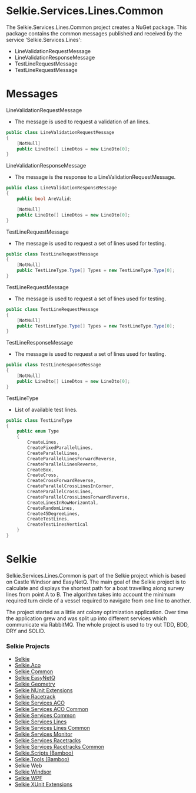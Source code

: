 # Selkie.Services.Lines.Common

The Selkie.Services.Lines.Common project creates a NuGet package. This package contains the common messages published and received by the service 'Selkie.Services.Lines':

* LineValidationRequestMessage
* LineValidationResponseMessage
* TestLineRequestMessage
* TestLineRequestMessage


# Messages

LineValidationRequestMessage
* The message is used to request a validation of an lines.
```CS
public class LineValidationRequestMessage
{
    [NotNull]
    public LineDto[] LineDtos = new LineDto[0];
}
```

LineValidationResponseMessage
* The message is the response to a LineValidationRequestMessage.
```CS
public class LineValidationResponseMessage
{
    public bool AreValid;

    [NotNull]
    public LineDto[] LineDtos = new LineDto[0];
}
```

TestLineRequestMessage
* The message is used to request a set of lines used for testing.
```CS
public class TestLineRequestMessage
{
    [NotNull]
    public TestLineType.Type[] Types = new TestLineType.Type[0];
}
```

TestLineRequestMessage
* The message is used to request a set of lines used for testing.
```CS
public class TestLineRequestMessage
{
    [NotNull]
    public TestLineType.Type[] Types = new TestLineType.Type[0];
}
```

TestLineResponseMessage
* The message is used to request a set of lines used for testing.
```CS
public class TestLineResponseMessage
{
    [NotNull]
    public LineDto[] LineDtos = new LineDto[0];
}
```

TestLineType
* List of available test lines.
```CS
public class TestLineType
{
    public enum Type
    {
        CreateLines,
        CreateFixedParallelLines,
        CreateParallelLines,
        CreateParallelLinesForwardReverse,
        CreateParallelLinesReverse,
        CreateBox,
        CreateCross,
        CreateCrossForwardReverse,
        CreateParallelCrossLinesInCorner,
        CreateParallelCrossLines,
        CreateParallelCrossLinesForwardReverse,
        CreateLinesInRowHorizontal,
        CreateRandomLines,
        Create45DegreeLines,
        CreateTestLines,
        CreateTestLinesVertical
    }
}
```

# Selkie
Selkie.Services.Lines.Common is part of the Selkie project which is based on Castle Windsor and EasyNetQ. The main goal of the Selkie project is to calculate and displays the shortest path for a boat travelling along survey lines from point A to B. The algorithm takes into account the minimum required turn circle of a vessel required to navigate from one line to another.

The project started as a little ant colony optimization application. Over time the application grew and was split up into different services which communicate via RabbitMQ. The whole project is used to try out TDD, BDD, DRY and SOLID.

### Selkie Projects

* [Selkie](https://github.com/tschroedter/Selkie)
* [Selkie.Aco](https://github.com/tschroedter/Selkie.Aco)
* [Selkie Common](https://github.com/tschroedter/Selkie.Common)
* [Selkie EasyNetQ](https://github.com/tschroedter/Selkie.EasyNetQ)
* [Selkie Geometry](https://github.com/tschroedter/Selkie.Geometry)
* [Selkie NUnit Extensions](https://github.com/tschroedter/Selkie.NUnit.Extensions)
* [Selkie Racetrack](https://github.com/tschroedter/Selkie.Racetrack)
* [Selkie Services ACO](https://github.com/tschroedter/Selkie.Services.Aco)
* [Selkie Services ACO Common](https://github.com/tschroedter/Selkie.Services.Aco.Common)
* [Selkie Services Common](https://github.com/tschroedter/Selkie.Services.Common)
* [Selkie Services Lines](https://github.com/tschroedter/Selkie.Services.Lines)
* [Selkie Services Lines Common](https://github.com/tschroedter/Selkie.Services.Lines.Common)
* [Selkie Services Monitor](https://github.com/tschroedter/Selkie.Services.Monitor)
* [Selkie Services Racetracks](https://github.com/tschroedter/Selkie.Services.Racetracks)
* [Selkie Services Racetracks Common](https://github.com/tschroedter/Selkie.Services.Racetracks.Common)
* [Selkie.Scripts (Bamboo)](https://github.com/tschroedter/Selkie.Scripts)
* [Selkie.Tools (Bamboo)](https://github.com/tschroedter/Selkie.Tools)
* Selkie Web
* [Selkie Windsor](https://github.com/tschroedter/Selkie.Windsor)
* [Selkie WPF](https://github.com/tschroedter/Selkie.WPF)
* [Selkie XUnit Extensions](https://github.com/tschroedter/Selkie.XUnit.Extensions)
